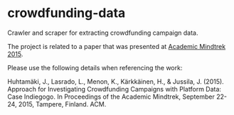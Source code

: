 # crowdfunding-data

Crawler and scraper for extracting crowdfunding campaign data.

The project is related to a paper that was presented at [Academic Mindtrek 2015](http://www.mindtrek.org/2015/event/academic-mindtrek/).

Please use the following details when referencing the work:

Huhtamäki, J., Lasrado, L., Menon, K., Kärkkäinen, H., & Jussila, J. (2015). Approach for Investigating Crowdfunding Campaigns with Platform Data: Case Indiegogo. In Proceedings of the Academic Mindtrek, September 22-24, 2015, Tampere, Finland. ACM.

